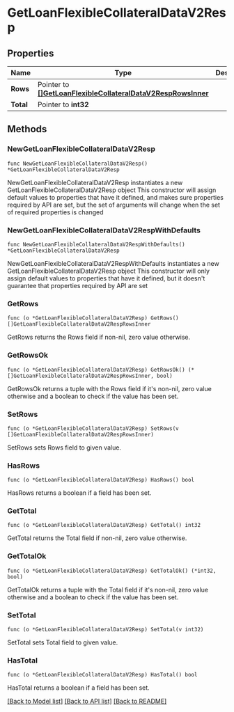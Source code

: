 # GetLoanFlexibleCollateralDataV2Resp

## Properties

Name | Type | Description | Notes
------------ | ------------- | ------------- | -------------
**Rows** | Pointer to [**[]GetLoanFlexibleCollateralDataV2RespRowsInner**](GetLoanFlexibleCollateralDataV2RespRowsInner.md) |  | [optional] 
**Total** | Pointer to **int32** |  | [optional] 

## Methods

### NewGetLoanFlexibleCollateralDataV2Resp

`func NewGetLoanFlexibleCollateralDataV2Resp() *GetLoanFlexibleCollateralDataV2Resp`

NewGetLoanFlexibleCollateralDataV2Resp instantiates a new GetLoanFlexibleCollateralDataV2Resp object
This constructor will assign default values to properties that have it defined,
and makes sure properties required by API are set, but the set of arguments
will change when the set of required properties is changed

### NewGetLoanFlexibleCollateralDataV2RespWithDefaults

`func NewGetLoanFlexibleCollateralDataV2RespWithDefaults() *GetLoanFlexibleCollateralDataV2Resp`

NewGetLoanFlexibleCollateralDataV2RespWithDefaults instantiates a new GetLoanFlexibleCollateralDataV2Resp object
This constructor will only assign default values to properties that have it defined,
but it doesn't guarantee that properties required by API are set

### GetRows

`func (o *GetLoanFlexibleCollateralDataV2Resp) GetRows() []GetLoanFlexibleCollateralDataV2RespRowsInner`

GetRows returns the Rows field if non-nil, zero value otherwise.

### GetRowsOk

`func (o *GetLoanFlexibleCollateralDataV2Resp) GetRowsOk() (*[]GetLoanFlexibleCollateralDataV2RespRowsInner, bool)`

GetRowsOk returns a tuple with the Rows field if it's non-nil, zero value otherwise
and a boolean to check if the value has been set.

### SetRows

`func (o *GetLoanFlexibleCollateralDataV2Resp) SetRows(v []GetLoanFlexibleCollateralDataV2RespRowsInner)`

SetRows sets Rows field to given value.

### HasRows

`func (o *GetLoanFlexibleCollateralDataV2Resp) HasRows() bool`

HasRows returns a boolean if a field has been set.

### GetTotal

`func (o *GetLoanFlexibleCollateralDataV2Resp) GetTotal() int32`

GetTotal returns the Total field if non-nil, zero value otherwise.

### GetTotalOk

`func (o *GetLoanFlexibleCollateralDataV2Resp) GetTotalOk() (*int32, bool)`

GetTotalOk returns a tuple with the Total field if it's non-nil, zero value otherwise
and a boolean to check if the value has been set.

### SetTotal

`func (o *GetLoanFlexibleCollateralDataV2Resp) SetTotal(v int32)`

SetTotal sets Total field to given value.

### HasTotal

`func (o *GetLoanFlexibleCollateralDataV2Resp) HasTotal() bool`

HasTotal returns a boolean if a field has been set.


[[Back to Model list]](../README.md#documentation-for-models) [[Back to API list]](../README.md#documentation-for-api-endpoints) [[Back to README]](../README.md)



